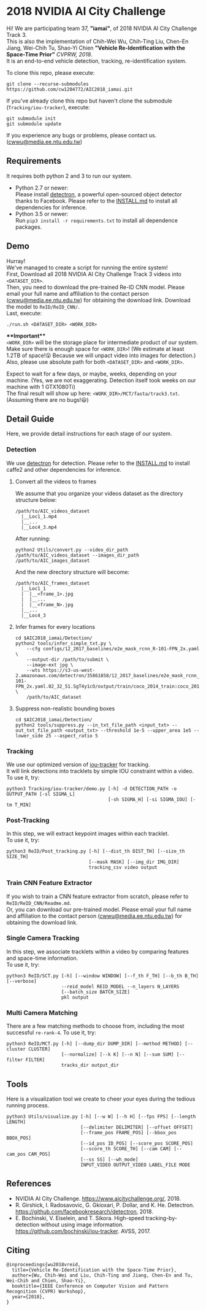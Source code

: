 # 2018 NVIDIA AI City Challenge

Hi! We are participating team 37, **"iamai"**,  of 2018 NVIDIA AI City Challenge Track 3.  
This is also the implementation of Chih-Wei Wu, Chih-Ting Liu, Chen-En Jiang, Wei-Chih Tu, Shao-Yi Chien **"Vehicle Re-Identification with the Space-Time Prior"** _CVPRW, 2018_.  
It is an end-to-end vehicle detection, tracking, re-identification system.

To clone this repo, please execute:
```
git clone --recurse-submodules https://github.com/cw1204772/AIC2018_iamai.git  
```

If you've already clone this repo but haven't clone the submodule (`Tracking/iou-tracker`), execute:
```
git submodule init
git submodule update
```

If you experience any bugs or problems, please contact us. (cwwu@media.ee.ntu.edu.tw)

## Requirements

It requires both python 2 and 3 to run our system.
* Python 2.7 or newer:  
  Please install [detectron](https://github.com/facebookresearch/Detectron), a powerful open-sourced object detector thanks to Facebook. Please refer to the [INSTALL.md](https://github.com/facebookresearch/Detectron/blob/master/INSTALL.md) to install all dependencies for inference.
* Python 3.5 or newer:  
  Run `pip3 install -r requirements.txt` to install all dependence packages.

## Demo

Hurray!  
We've managed to create a script for running the entire system!  
First, Download all 2018 NVIDIA AI City Challenge Track 3 videos into `<DATASET_DIR>`.  
Then, you need to download the pre-trained Re-ID CNN model. Please email your full name and affiliation to the contact person (cwwu@media.ee.ntu.edu.tw) for obtaining the download link. Download the model to `ReID/ReID_CNN/`.  
Last, execute:
```
./run.sh <DATASET_DIR> <WORK_DIR>
```
__\*\*Important**__  
`<WORK_DIR>` will be the storage place for intermediate product of our system. Make sure there is enough space for `<WORK_DIR>`! (We estimate at least 1.2TB of space!:open_mouth: Because we will unpact video into images for detection.)  
Also, please use absolute path for both `<DATASET_DIR>` and `<WORK_DIR>`.

Expect to wait for a few days, or maybe, weeks, depending on your machine. (Yes, we are not exaggerating. Detection itself took weeks on our machine with 1 GTX1080Ti)  
The final result will show up here: `<WORK_DIR>/MCT/fasta/track3.txt`.  
(Assuming there are no bugs!:smiley:)

## Detail Guide

Here, we provide detail instructions for each stage of our system.

### Detection

We use [detectron](https://github.com/facebookresearch/Detectron) for detection. Please refer to the [INSTALL.md](https://github.com/facebookresearch/Detectron/blob/master/INSTALL.md) to install caffe2 and other dependencies for inference.

1. Convert all the videos to frames
   
   We assume that you organize your videos dataset as the directory structure below:
   ```
   /path/to/AIC_videos_dataset
     |__Loc1_1.mp4
     |__...
     |__Loc4_3.mp4
   ```
   
   After running:
   ```
   python2 Utils/convert.py --video_dir_path /path/to/AIC_videos_dataset --images_dir_path /path/to/AIC_images_dataset
   ```
   
   And the new directory structure will become:
   ```
   /path/to/AIC_frames_dataset
     |__Loc1_1
     |  |__<frame_1>.jpg
     |  |__...
     |  |__<frame_N>.jpg
     |__...
     |__Loc4_3
   ```

2. Infer frames for every locations
   ```
   cd $AIC2018_iamai/Detection/
   python2 tools/infer_simple_txt.py \
       --cfg configs/12_2017_baselines/e2e_mask_rcnn_R-101-FPN_2x.yaml \
       --output-dir /path/to/submit \
       --image-ext jpg \
       --wts https://s3-us-west-2.amazonaws.com/detectron/35861858/12_2017_baselines/e2e_mask_rcnn_R-101-FPN_2x.yaml.02_32_51.SgT4y1cO/output/train/coco_2014_train:coco_2014_valminusminival/generalized_rcnn/model_final.pkl \
       /path/to/AIC_dataset
   ```
3. Suppress non-realistic bounding boxes
   ```
   cd $AIC2018_iamai/Detection/
   python2 tools/suppress.py --in_txt_file_path <input_txt> --out_txt_file_path <output_txt> --threshold 1e-5 --upper_area 1e5 --lower_side 25 --aspect_ratio 5
   ```

### Tracking

We use our optimized version of [iou-tracker](https://github.com/bochinski/iou-tracker) for tracking.  
It will link detections into tracklets by simple IOU constraint within a video.
To use it, try:

```
python3 Tracking/iou-tracker/demo.py [-h] -d DETECTION_PATH -o OUTPUT_PATH [-sl SIGMA_L]
                                     [-sh SIGMA_H] [-si SIGMA_IOU] [-tm T_MIN]
```

### Post-Tracking

In this step, we will extract keypoint images within each tracklet.  
To use it, try:

```
python3 ReID/Post_tracking.py [-h] [--dist_th DIST_TH] [--size_th SIZE_TH]
                              [--mask MASK] [--img_dir IMG_DIR]
                              tracking_csv video output
```

### Train CNN Feature Extractor

If you wish to train a CNN feature extractor from scratch, please refer to `ReID/ReID_CNN/Readme.md`.  
Or, you can download our pre-trained model. Please email your full name and affiliation to the contact person (cwwu@media.ee.ntu.edu.tw) for obtaining the download link.

### Single Camera Tracking

In this step, we associate tracklets within a video by comparing features and space-time information.  
To use it, try:

```
python3 ReID/SCT.py [-h] [--window WINDOW] [--f_th F_TH] [--b_th B_TH] [--verbose]
                    --reid_model REID_MODEL --n_layers N_LAYERS
                    [--batch_size BATCH_SIZE]
                    pkl output
```

### Multi Camera Matching

There are a few matching methods to choose from, including the most successful `re-rank-4`.
To use it, try:

```
python3 ReID/MCT.py [-h] [--dump_dir DUMP_DIR] [--method METHOD] [--cluster CLUSTER]
                    [--normalize] [--k K] [--n N] [--sum SUM] [--filter FILTER]
                    tracks_dir output_dir
```

## Tools

Here is a visualization tool we create to cheer your eyes during the tedious running process.

```
python3 Utils/visualize.py [-h] [--w W] [--h H] [--fps FPS] [--length LENGTH]
                           [--delimiter DELIMITER] [--offset OFFSET]
                           [--frame_pos FRAME_POS] [--bbox_pos BBOX_POS]
                           [--id_pos ID_POS] [--score_pos SCORE_POS]
                           [--score_th SCORE_TH] [--cam CAM] [--cam_pos CAM_POS]
                           [--ss SS] [--wh_mode]
                           INPUT_VIDEO OUTPUT_VIDEO LABEL_FILE MODE
```


## References

* NVIDIA AI City Challenge. https://www.aicitychallenge.org/, 2018.
* R. Girshick, I. Radosavovic, G. Gkioxari, P. Dollar, and K. He. Detectron. https://github.com/facebookresearch/detectron, 2018.
* E. Bochinski, V. Eiselein, and T. Sikora. High-speed tracking-by-detection without using image information. https://github.com/bochinski/iou-tracker. AVSS, 2017.

## Citing

```
@inproceedings{wu2018vreid,
  title={Vehicle Re-Identification with the Space-Time Prior},
  author={Wu, Chih-Wei and Liu, Chih-Ting and Jiang, Chen-En and Tu, Wei-Chih and Chien, Shao-Yi},
  booktitle={IEEE Conference on Computer Vision and Pattern Recognition (CVPR) Workshop},
  year={2018},
}
```
